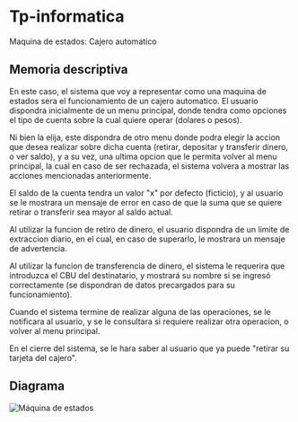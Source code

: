 # Tp-informatica

Maquina de estados: Cajero automatico

## Memoria descriptiva

En este caso, el sistema que voy a representar como una maquina de estados sera el funcionamiento de un cajero automatico.
El usuario dispondra inicialmente de un menu principal, donde tendra como opciones el tipo de cuenta sobre la cual quiere operar (dolares o pesos).

Ni bien la elija, este dispondra de otro menu donde podra elegir la accion que desea realizar sobre dicha cuenta (retirar, depositar y transferir dinero, o ver saldo), y a su vez, una ultima opcion que le permita volver al menu principal, la cual en caso de ser rechazada, el sistema volvera a mostrar las acciones mencionadas anteriormente.

El saldo de la cuenta tendra un valor "x" por defecto (ficticio), y al usuario se le mostrara un mensaje de error en caso de que la suma que se quiere retirar o transferir sea mayor al saldo actual.

Al utilizar la funcion de retiro de dinero, el usuario dispondra de un limite de extraccion diario, en el cual, en caso de superarlo, le mostrara un mensaje de advertencia.

Al utilizar la funcion de transferencia de dinero, el sistema le requerira que introduzca el CBU del destinatario, y mostrará su nombre si se ingresó correctamente (se dispondran de datos precargados para su funcionamiento).

Cuando el sistema termine de realizar alguna de las operaciones, se le notificara al usuario, y se le consultara si requiere realizar otra operacion, o volver al menu principal.

En el cierre del sistema, se le hara saber al usuario que ya puede "retirar su tarjeta del cajero".



## Diagrama

![Máquina de estados](https://user-images.githubusercontent.com/64466571/91104359-01c3df80-e644-11ea-9f08-f6518ccbd013.png)





